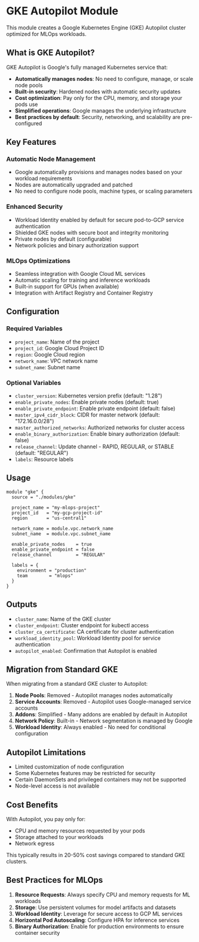 # GKE Autopilot Module

This module creates a Google Kubernetes Engine (GKE) Autopilot cluster optimized for MLOps workloads.

## What is GKE Autopilot?

GKE Autopilot is Google's fully managed Kubernetes service that:
- **Automatically manages nodes**: No need to configure, manage, or scale node pools
- **Built-in security**: Hardened nodes with automatic security updates
- **Cost optimization**: Pay only for the CPU, memory, and storage your pods use
- **Simplified operations**: Google manages the underlying infrastructure
- **Best practices by default**: Security, networking, and scalability are pre-configured

## Key Features

### Automatic Node Management
- Google automatically provisions and manages nodes based on your workload requirements
- Nodes are automatically upgraded and patched
- No need to configure node pools, machine types, or scaling parameters

### Enhanced Security
- Workload Identity enabled by default for secure pod-to-GCP service authentication
- Shielded GKE nodes with secure boot and integrity monitoring
- Private nodes by default (configurable)
- Network policies and binary authorization support

### MLOps Optimizations
- Seamless integration with Google Cloud ML services
- Automatic scaling for training and inference workloads
- Built-in support for GPUs (when available)
- Integration with Artifact Registry and Container Registry

## Configuration

### Required Variables
- `project_name`: Name of the project
- `project_id`: Google Cloud Project ID
- `region`: Google Cloud region
- `network_name`: VPC network name
- `subnet_name`: Subnet name

### Optional Variables
- `cluster_version`: Kubernetes version prefix (default: "1.28")
- `enable_private_nodes`: Enable private nodes (default: true)
- `enable_private_endpoint`: Enable private endpoint (default: false)
- `master_ipv4_cidr_block`: CIDR for master network (default: "172.16.0.0/28")
- `master_authorized_networks`: Authorized networks for cluster access
- `enable_binary_authorization`: Enable binary authorization (default: false)
- `release_channel`: Update channel - RAPID, REGULAR, or STABLE (default: "REGULAR")
- `labels`: Resource labels

## Usage

```hcl
module "gke" {
  source = "./modules/gke"

  project_name = "my-mlops-project"
  project_id   = "my-gcp-project-id"
  region       = "us-central1"
  
  network_name = module.vpc.network_name
  subnet_name  = module.vpc.subnet_name
  
  enable_private_nodes    = true
  enable_private_endpoint = false
  release_channel         = "REGULAR"
  
  labels = {
    environment = "production"
    team        = "mlops"
  }
}
```

## Outputs

- `cluster_name`: Name of the GKE cluster
- `cluster_endpoint`: Cluster endpoint for kubectl access
- `cluster_ca_certificate`: CA certificate for cluster authentication
- `workload_identity_pool`: Workload Identity pool for service authentication
- `autopilot_enabled`: Confirmation that Autopilot is enabled

## Migration from Standard GKE

When migrating from a standard GKE cluster to Autopilot:

1. **Node Pools**: Removed - Autopilot manages nodes automatically
2. **Service Accounts**: Removed - Autopilot uses Google-managed service accounts
3. **Addons**: Simplified - Many addons are enabled by default in Autopilot
4. **Network Policy**: Built-in - Network segmentation is managed by Google
5. **Workload Identity**: Always enabled - No need for conditional configuration

## Autopilot Limitations

- Limited customization of node configuration
- Some Kubernetes features may be restricted for security
- Certain DaemonSets and privileged containers may not be supported
- Node-level access is not available

## Cost Benefits

With Autopilot, you pay only for:
- CPU and memory resources requested by your pods
- Storage attached to your workloads
- Network egress

This typically results in 20-50% cost savings compared to standard GKE clusters.

## Best Practices for MLOps

1. **Resource Requests**: Always specify CPU and memory requests for ML workloads
2. **Storage**: Use persistent volumes for model artifacts and datasets
3. **Workload Identity**: Leverage for secure access to GCP ML services
4. **Horizontal Pod Autoscaling**: Configure HPA for inference services
5. **Binary Authorization**: Enable for production environments to ensure container security
